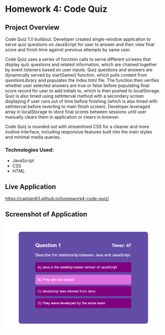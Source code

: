 # Homework 4: Code Quiz

## Project Overview
Code Quiz 1.0 buildout. Developer created single-window application to serve quiz questions on JavaScript for user to answer and then view final score and finish time against previous attempts by same user. 

Code Quiz uses a series of function calls to serve different screens that display quiz questions and related information, which are chained together by event listeners based on user inputs. Quiz questions and answers are dynamically served by startGame() function, which pulls content from questionLibrary and populates the index.html file. The function then verifies whether user selected answers are true or false before populating final score record for user to add initials to, which is then pushed to localStorage. Quiz is also timed using setInterval method with a secondary screen displaying if user runs out of time before finishing (which is also timed with setInterval before reverting to main finish screen). Developer leveraged array in localStorage to store final scores between sessions until user manually clears them in application or clears in browser.

Code Quiz is rounded out with streamlined CSS for a cleaner and more inuitive interface, including responsive features built into the main styles and minimal media queries.

### Technologies Used:
<ul>
<li>JavaScript</li>
<li>CSS</li>
<li>HTML</li>
</ul>

## Live Application
https://captain63.github.io/homework4-code-quiz/

## Screenshot of Application
![Screenshot of finished Code Quiz application with quiz in progress](./Assets/Images/finished-code-quiz.png)